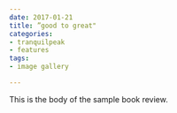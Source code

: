 ```yaml
---
date: 2017-01-21
title: ”good to great"
categories:
- tranquilpeak
- features
tags:
- image gallery

---
```


This is the body of the sample book review.
